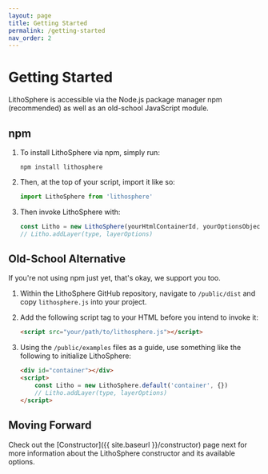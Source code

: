```yaml
---
layout: page
title: Getting Started
permalink: /getting-started
nav_order: 2
---
```


# Getting Started

LithoSphere is accessible via the Node.js package manager npm (recommended) as well as an old-school JavaScript module.

## npm

1. To install LithoSphere via npm, simply run:

    ```
    npm install lithosphere
    ```

2. Then, at the top of your script, import it like so:

    ```javascript
    import LithoSphere from 'lithosphere'
    ```

3. Then invoke LithoSphere with:
    ```javascript
    const Litho = new LithoSphere(yourHtmlContainerId, yourOptionsObject)
    // Litho.addLayer(type, layerOptions)
    ```

## Old-School Alternative

If you're not using npm just yet, that's okay, we support you too.

1. Within the LithoSphere GitHub repository, navigate to `/public/dist` and copy `lithosphere.js` into your project.

2. Add the following script tag to your HTML before you intend to invoke it:
    ```html
    <script src="your/path/to/lithosphere.js"></script>
    ```
3. Using the `/public/examples` files as a guide, use something like the following to initialize LithoSphere:
    ```html
    <div id="container"></div>
    <script>
        const Litho = new LithoSphere.default('container', {})
        // Litho.addLayer(type, layerOptions)
    </script>
    ```

## Moving Forward

Check out the [Constructor]({{ site.baseurl }}/constructor) page next for more information about the LithoSphere constructor and its available options.
